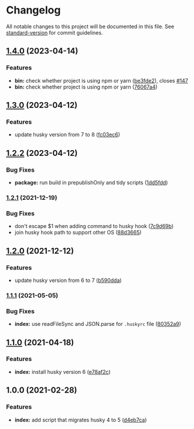 # Changelog

All notable changes to this project will be documented in this file. See [standard-version](https://github.com/conventional-changelog/standard-version) for commit guidelines.

## [1.4.0](https://github.com/remarkablemark/husky-4-to-5/compare/v1.3.0...v1.4.0) (2023-04-14)


### Features

* **bin:** check whether project is using npm or yarn ([be3fde2](https://github.com/remarkablemark/husky-4-to-5/commit/be3fde27906eb4898eaf186f368b3184834f33c6)), closes [#147](https://github.com/remarkablemark/husky-4-to-5/issues/147)
* **bin:** check whether project is using npm or yarn ([76067a4](https://github.com/remarkablemark/husky-4-to-5/commit/76067a4075817e5eb14b9d39b0edcb4283567420))

## [1.3.0](https://github.com/remarkablemark/husky-4-to-5/compare/v1.2.2...v1.3.0) (2023-04-12)


### Features

* update husky version from 7 to 8 ([fc03ec6](https://github.com/remarkablemark/husky-4-to-5/commit/fc03ec6420578598a01069dc3ae0c83f5b39a204))

## [1.2.2](https://github.com/remarkablemark/husky-4-to-5/compare/v1.2.1...v1.2.2) (2023-04-12)


### Bug Fixes

* **package:** run build in prepublishOnly and tidy scripts ([1dd5fdd](https://github.com/remarkablemark/husky-4-to-5/commit/1dd5fdd525edacf5e349237282d645c9dbc1adb9))

### [1.2.1](https://www.github.com/remarkablemark/husky-4-to-5/compare/v1.2.0...v1.2.1) (2021-12-19)


### Bug Fixes

* don't escape $1 when adding command to husky hook ([7c9d69b](https://www.github.com/remarkablemark/husky-4-to-5/commit/7c9d69ba980a36b421fb8c313690a92286d71543))
* join husky hook path to support other OS ([88d3665](https://www.github.com/remarkablemark/husky-4-to-5/commit/88d3665f71d49b583fdd2441d8bc2c326157cb96))

## [1.2.0](https://www.github.com/remarkablemark/husky-4-to-5/compare/v1.1.1...v1.2.0) (2021-12-12)


### Features

* update husky version from 6 to 7 ([b590dda](https://www.github.com/remarkablemark/husky-4-to-5/commit/b590dda3c776e0ea8ddbbddf8d939862e1e95b6d))

### [1.1.1](https://github.com/remarkablemark/husky-4-to-5/compare/v1.1.0...v1.1.1) (2021-05-05)


### Bug Fixes

* **index:** use readFileSync and JSON.parse for `.huskyrc` file ([80352a9](https://github.com/remarkablemark/husky-4-to-5/commit/80352a911d2cc175c155421a8a63254f7482458e))

## [1.1.0](https://github.com/remarkablemark/husky-4-to-5/compare/v1.0.0...v1.1.0) (2021-04-18)


### Features

* **index:** install husky version 6 ([e78af2c](https://github.com/remarkablemark/husky-4-to-5/commit/e78af2c59d379bfcee99f199e59b0d319ca85cca))

## 1.0.0 (2021-02-28)


### Features

* **index:** add script that migrates husky 4 to 5 ([d4eb7ca](https://github.com/remarkablemark/husky-4-to-5/commit/d4eb7ca0b42c9846ab7936567717cfc35bbaa819))
